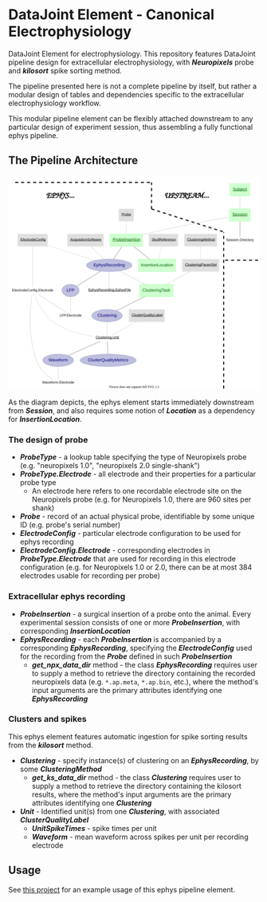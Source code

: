 # DataJoint Element - Canonical Electrophysiology
DataJoint Element for electrophysiology.
This repository features DataJoint pipeline design for extracellular electrophysiology, 
with ***Neuropixels*** probe and ***kilosort*** spike sorting method. 

The pipeline presented here is not a complete pipeline by itself, but rather a modular 
design of tables and dependencies specific to the extracellular electrophysiology workflow. 

This modular pipeline element can be flexibly attached downstream 
to any particular design of experiment session, thus assembling a fully functional 
ephys pipeline.

## The Pipeline Architecture

![ephys pipeline diagram](images/attached_ephys_element.svg)

As the diagram depicts, the ephys element starts immediately downstream from ***Session***, 
and also requires some notion of ***Location*** as a dependency for ***InsertionLocation***.

### The design of probe

+ ***ProbeType*** - a lookup table specifying the type of Neuropixels probe (e.g. "neuropixels 1.0", "neuropixels 2.0 single-shank")
+ ***ProbeType.Electrode*** - all electrode and their properties for a particular probe type
    + An electrode here refers to one recordable electrode site on the Neuropixels probe (e.g. for Neuropixels 1.0, there are 960 sites per shank)
+ ***Probe*** - record of an actual physical probe, identifiable by some unique ID (e.g. probe's serial number)
+ ***ElectrodeConfig*** - particular electrode configuration to be used for ephys recording
+ ***ElectrodeConfig.Electrode*** - corresponding electrodes in ***ProbeType.Electrode*** that are used for recording in this electrode configuration 
(e.g. for Neuropixels 1.0 or 2.0, there can be at most 384 electrodes usable for recording per probe)

### Extracellular ephys recording

+ ***ProbeInsertion*** - a surgical insertion of a probe onto the animal. 
Every experimental session consists of one or more ***ProbeInsertion***, with corresponding ***InsertionLocation***
+ ***EphysRecording*** - each ***ProbeInsertion*** is accompanied by a corresponding ***EphysRecording***, 
specifying the ***ElectrodeConfig*** used for the recording from the ***Probe*** defined in such ***ProbeInsertion***
    + ***get_npx_data_dir*** method - the class ***EphysRecording*** requires user 
    to supply a method to retrieve the directory containing the recorded neuropixels data (e.g. `*.ap.meta`, `*.ap.bin`, etc.), 
    where the method's input arguments are the primary attributes identifying one ***EphysRecording***
    
### Clusters and spikes

This ephys element features automatic ingestion for spike sorting results from the ***kilosort*** method. 

+ ***Clustering*** - specify instance(s) of clustering on an ***EphysRecording***, by some ***ClusteringMethod***
    + ***get_ks_data_dir*** method - the class ***Clustering*** requires user 
    to supply a method to retrieve the directory containing the kilosort results, 
    where the method's input arguments are the primary attributes identifying one ***Clustering***
+ ***Unit*** - Identified unit(s) from one ***Clustering***, with associated ***ClusterQualityLabel***
    + ***UnitSpikeTimes*** - spike times per unit
    + ***Waveform*** - mean waveform across spikes per unit per recording electrode


## Usage

See [this project](https://github.com/vathes/canonical-full-ephys-pipeline) for an example usage of this ephys pipeline element.
